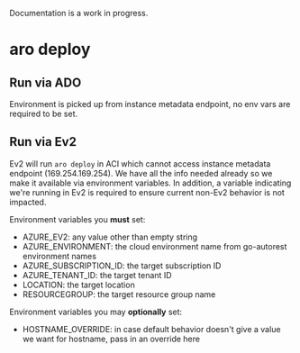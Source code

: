 Documentation is a work in progress.

# aro deploy

## Run via ADO

Environment is picked up from instance metadata endpoint, no env vars are required to be set.

## Run via Ev2

Ev2 will run `aro deploy` in ACI which cannot access instance metadata endpoint (169.254.169.254).  We have all the info needed already so we make it available via environment variables.  In addition, a variable indicating we're running in Ev2 is required to ensure current non-Ev2 behavior is not impacted.

Environment variables you **must** set:
* AZURE_EV2: any value other than empty string
* AZURE_ENVIRONMENT: the cloud environment name from go-autorest environment names
* AZURE_SUBSCRIPTION_ID: the target subscription ID
* AZURE_TENANT_ID: the target tenant ID
* LOCATION: the target location
* RESOURCEGROUP: the target resource group name

Environment variables you may **optionally** set:
* HOSTNAME_OVERRIDE: in case default behavior doesn't give a value we want for hostname, pass in an override here
